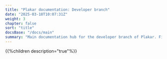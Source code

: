 ```yaml
---
title: "Plakar documentation: Developer branch"
date: "2025-03-18T10:07:31Z"
weight: 3
chapter: false
sort: "title"
docsBase: "/docs/main"
summary: "Main documentation hub for the developer branch of Plakar. Find guides, references, and resources for developers working with Plakar."
---
```


{{%children description="true"%}}
